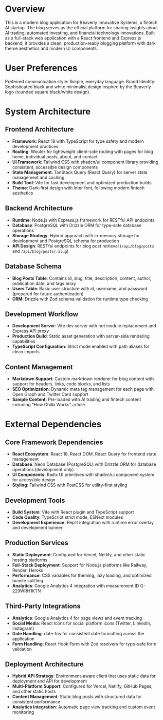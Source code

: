 # Overview

This is a modern blog application for Beaverly Innovative Systems, a fintech AI startup. The blog serves as the official platform for sharing insights about AI trading, automated investing, and financial technology innovations. Built as a full-stack web application with a React frontend and Express.js backend, it provides a clean, production-ready blogging platform with dark theme aesthetics and modern UI components.

# User Preferences

Preferred communication style: Simple, everyday language.
Brand Identity: Sophisticated black and white minimalist design inspired by the Beaverly logo (rounded square black/white design).

# System Architecture

## Frontend Architecture
- **Framework**: React 18 with TypeScript for type safety and modern development practices
- **Routing**: Wouter for lightweight client-side routing with pages for blog home, individual posts, about, and contact
- **UI Framework**: Tailwind CSS with shadcn/ui component library providing consistent, accessible design components
- **State Management**: TanStack Query (React Query) for server state management and caching
- **Build Tool**: Vite for fast development and optimized production builds
- **Theme**: Dark-first design with Inter font, following modern fintech aesthetics

## Backend Architecture
- **Runtime**: Node.js with Express.js framework for RESTful API endpoints
- **Database**: PostgreSQL with Drizzle ORM for type-safe database operations
- **Storage Strategy**: Hybrid approach with in-memory storage for development and PostgreSQL schema for production
- **API Design**: RESTful endpoints for blog post retrieval (`/api/blog/posts` and `/api/blog/posts/:slug`)

## Database Schema
- **Blog Posts Table**: Contains id, slug, title, description, content, author, publication date, and tags array
- **Users Table**: Basic user structure with id, username, and password (prepared for future authentication)
- **ORM**: Drizzle with Zod schema validation for runtime type checking

## Development Workflow
- **Development Server**: Vite dev server with hot module replacement and Express API proxy
- **Production Build**: Static asset generation with server-side rendering capabilities
- **TypeScript Configuration**: Strict mode enabled with path aliases for clean imports

## Content Management
- **Markdown Support**: Custom markdown renderer for blog content with support for headers, links, code blocks, and lists
- **SEO Optimization**: Dynamic meta tag management for each page with Open Graph and Twitter Card support
- **Sample Content**: Pre-loaded with AI trading and fintech content including "How Chilla Works" article

# External Dependencies

## Core Framework Dependencies
- **React Ecosystem**: React 18, React DOM, React Query for frontend state management
- **Database**: Neon Database (PostgreSQL) with Drizzle ORM for database operations (development only)
- **UI Components**: Radix UI primitives with shadcn/ui component system for accessible design
- **Styling**: Tailwind CSS with PostCSS for utility-first styling

## Development Tools
- **Build System**: Vite with React plugin and TypeScript support
- **Code Quality**: TypeScript strict mode, ESNext modules
- **Development Experience**: Replit integration with runtime error overlay and development banner

## Production Services
- **Static Deployment**: Configured for Vercel, Netlify, and other static hosting platforms
- **Full-Stack Deployment**: Support for Node.js platforms like Railway, Render, Heroku
- **Performance**: CSS variables for theming, lazy loading, and optimized bundle splitting
- **Analytics**: Google Analytics 4 integration with measurement ID G-229WRH1KTN

## Third-Party Integrations
- **Analytics**: Google Analytics 4 for page views and event tracking
- **Social Media**: React Icons for social platform icons (Twitter, LinkedIn, Instagram)
- **Date Handling**: date-fns for consistent date formatting across the application
- **Form Handling**: React Hook Form with Zod resolvers for type-safe form validation

## Deployment Architecture
- **Hybrid API Strategy**: Environment-aware client that uses static data for deployment and API for development
- **Multi-Platform Support**: Configured for Vercel, Netlify, GitHub Pages, and other static hosts
- **Content Management**: Static blog posts with structured data for consistent performance
- **Analytics Integration**: Automatic page view tracking and custom event monitoring